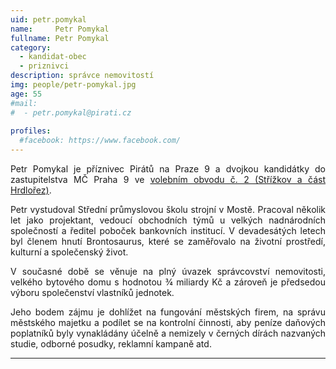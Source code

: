 ```yaml
---
uid: petr.pomykal
name:     Petr Pomykal
fullname: Petr Pomykal
category:
  - kandidat-obec
  - priznivci
description: správce nemovitostí
img: people/petr-pomykal.jpg
age: 55
#mail:
#  - petr.pomykal@pirati.cz
 
profiles:
  #facebook: https://www.facebook.com/
---
```

<p style='text-align: justify;'>
Petr Pomykal je příznivec Pirátů na Praze 9 a dvojkou kandidátky do zastupitelstva MČ Praha 9 ve <a href="/komunalni-volby-2018/strizkov/" target="_self"><u>volebním obvodu č. 2 (Střížkov a část Hrdlořez)</u></a>.
</p><p style='text-align: justify;'>
Petr vystudoval Střední průmyslovou školu strojní v Mostě. Pracoval několik let jako projektant, vedoucí obchodních týmů u velkých nadnárodních společností a ředitel poboček bankovních institucí. V devadesátých letech byl členem hnutí Brontosaurus, které se zaměřovalo na životní prostředí, kulturní a společenský život.
</p><p style='text-align: justify;'>
V současné době se věnuje na plný úvazek správcovství nemovitosti, velkého bytového domu s hodnotou ¾ miliardy Kč a zároveň je předsedou výboru společenství vlastníků jednotek.
</p><p style='text-align: justify;'>
Jeho bodem zájmu je dohlížet na fungování městských firem, na správu městského majetku a podílet se na kontrolní činnosti, aby peníze daňových poplatníků byly vynakládány účelně a nemizely v černých dírách nazvaných studie, odborné posudky, reklamní kampaně atd.
</p>

---
